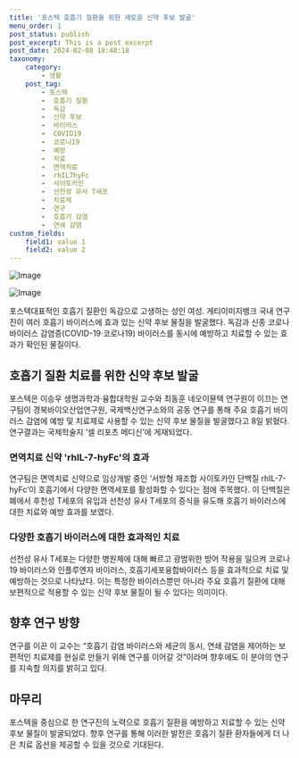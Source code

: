 ```yaml
---
title: '포스텍 호흡기 질환을 위한 새로운 신약 후보 발굴'
menu_order: 1
post_status: publish
post_excerpt: This is a post excerpt
post_date: 2024-02-08 18:48:18
taxonomy:
    category:
        - 생활
    post_tag:
        - 포스텍
        -  호흡기 질환
        -  독감
        -  신약 후보
        -  바이러스
        -  COVID19
        -  코로나19
        -  예방
        -  치료
        -  면역치료
        -  rhIL7hyFc
        -  사이토카인
        -  선천성 유사 T세포
        -  치료제
        -  연구
        -  호흡기 감염
        -  연쇄 감염
custom_fields:
    field1: value 1
    field2: value 2
---
```


![Image](https://imgnews.pstatic.net/image/584/2024/02/08/0000025911_001_20240208121101512.jpg?type=w647)

![Image](https://imgnews.pstatic.net/image/584/2024/02/08/0000025911_002_20240208121101542.png?type=w647)

포스텍대표적인 호흡기 질환인 독감으로 고생하는 성인 여성. 게티이미지뱅크 국내 연구진이 여러 호흡기 바이러스에 효과 있는 신약 후보 물질을 발굴했다. 독감과 신종 코로나바이러스 감염증(COVID-19‧코로나19) 바이러스를 동시에 예방하고 치료할 수 있는 효과가 확인된 물질이다.
## 호흡기 질환 치료를 위한 신약 후보 발굴
포스텍은 이승우 생명과학과‧융합대학원 교수와 최동훈 네오이뮨텍 연구원이 이끄는 연구팀이 경북바이오산업연구원, 국제백신연구소와의 공동 연구를 통해 주요 호흡기 바이러스 감염에 예방 및 치료제로 사용할 수 있는 신약 후보 물질을 발굴했다고 8일 밝혔다. 연구결과는 국제학술지 ‘셀 리포츠 메디신’에 게재되었다.
### 면역치료 신약 'rhIL-7-hyFc'의 효과
연구팀은 면역치료 신약으로 임상개발 중인 ‘서방형 재조합 사이토카인 단백질 rhIL-7-hyFc’이 호흡기에서 다양한 면역세포를 활성화할 수 있다는 점에 주목했다. 이 단백질은 폐에서 후천성 T세포의 유입과 선천성 유사 T세포의 증식을 유도해 호흡기 바이러스에 대한 치료와 예방 효과를 보였다.
### 다양한 호흡기 바이러스에 대한 효과적인 치료
선천성 유사 T세포는 다양한 병원체에 대해 빠르고 광범위한 방어 작용을 일으켜 코로나19 바이러스와 인플루엔자 바이러스, 호흡기세포융합바이러스 등을 효과적으로 치료 및 예방하는 것으로 나타났다. 이는 특정한 바이러스뿐만 아니라 주요 호흡기 질환에 대해 보편적으로 적용할 수 있는 신약 후보 물질이 될 수 있다는 의미이다.
## 향후 연구 방향
연구를 이끈 이 교수는 “호흡기 감염 바이러스와 세균의 동시, 연쇄 감염을 제어하는 보편적인 치료제를 현실로 만들기 위해 연구를 이어갈 것”이라며 향후에도 이 분야의 연구를 지속할 의지를 밝히고 있다.
## 마무리
포스텍을 중심으로 한 연구진의 노력으로 호흡기 질환을 예방하고 치료할 수 있는 신약 후보 물질이 발굴되었다. 향후 연구를 통해 이러한 발전은 호흡기 질환 환자들에게 더 나은 치료 옵션을 제공할 수 있을 것으로 기대된다.
